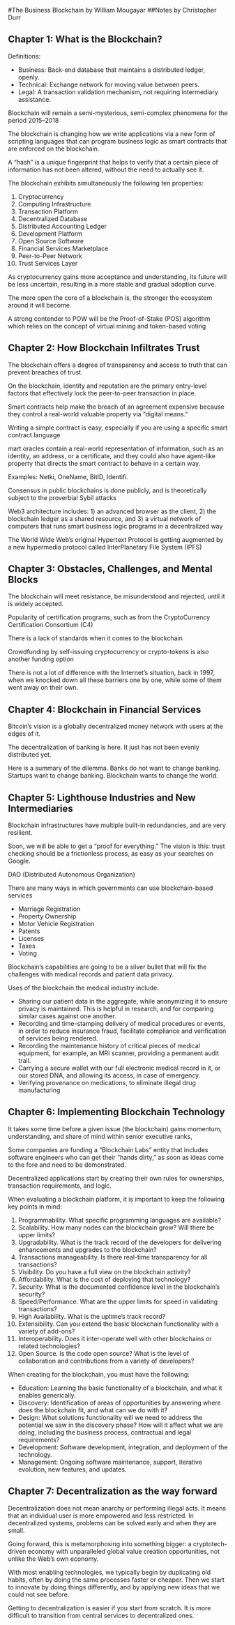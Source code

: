 #The Business Blockchain by William Mougayar
##Notes by Christopher Durr

## Chapter 1: What is the Blockchain?

Definitions: 

* Business: Back-end database that maintains a distributed ledger, openly.
* Technical: Exchange network for moving value between peers.
* Legal: A transaction validation mechanism, not requiring intermediary assistance.

Blockchain will remain a semi-mysterious, semi-complex phenomena for the period 2015–2018

The blockchain is changing how we write applications via a new form of scripting languages that can program business logic as smart contracts that are enforced on the blockchain.

A “hash” is a unique fingerprint that helps to verify that a certain piece of information has not been altered, without the need to actually see it.
 
The blockchain exhibits simultaneously the following ten properties:

1. Cryptocurrency
2. Computing Infrastructure
3. Transaction Platform
4. Decentralized Database
5. Distributed Accounting Ledger
6. Development Platform
7. Open Source Software
8. Financial Services Marketplace
9. Peer-to-Peer Network
10. Trust Services Layer

As cryptocurrency gains more acceptance and understanding, its future will be less uncertain, resulting in a more stable and gradual adoption curve.
 
The more open the core of a blockchain is, the stronger the ecosystem around it will become.
 
A strong contender to POW will be the Proof-of-Stake (POS) algorithm which relies on the concept of virtual mining and token-based voting

## Chapter 2: How Blockchain Infiltrates Trust

The blockchain offers a degree of transparency and access to truth that can prevent breaches of trust. 
 
On the blockchain, identity and reputation are the primary entry-level factors that effectively lock the peer-to-peer transaction in place.

Smart contracts help make the breach of an agreement expensive because they control a real-world valuable property via “digital means.”

Writing a simple contract is easy, especially if you are using a specific smart contract language 

mart oracles contain a real-world representation of information, such as an identity, an address, or a certificate, and they could also have agent-like property that directs the smart contract to behave in a certain way.

Examples: Netki, OneName, BitID, Identifi.

Consensus in public blockchains is done publicly, and is theoretically subject to the proverbial Sybil attacks 

Web3 architecture includes: 1) an advanced browser as the client, 2) the blockchain ledger as a shared resource, and 3) a virtual network of computers that runs smart business logic programs in a decentralized way

The World Wide Web’s original Hypertext Protocol is getting augmented by a new hypermedia protocol called InterPlanetary File System (IPFS)

## Chapter 3: Obstacles, Challenges, and Mental Blocks

The blockchain will meet resistance, be misunderstood and rejected, until it is widely accepted. 

Popularity of certification programs, such as from the CryptoCurrency Certification Consortium (C4)

There is a lack of standards when it comes to the blockchain

Crowdfunding by self-issuing cryptocurrency or crypto-tokens is also another funding option

There is not a lot of difference with the Internet’s situation, back in 1997, when we knocked down all these barriers one by one, while some of them went away on their own.

## Chapter 4: Blockchain in Financial Services

Bitcoin’s vision is a globally decentralized money network with users at the edges of it.

The decentralization of banking is here. It just has not been evenly distributed yet.

Here is a summary of the dilemma. Banks do not want to change banking. Startups want to change banking. Blockchain wants to change the world.

## Chapter 5: Lighthouse Industries and New Intermediaries

Blockchain infrastructures have multiple built-in redundancies, and are very resilient.

Soon, we will be able to get a “proof for everything.” The vision is this: trust checking should be a frictionless process, as easy as your searches on Google.

DAO (Distributed Autonomous Organization)

There are many ways in which governments can use blockchain-based services

* Marriage Registration
* Property Ownership
* Motor Vehicle Registration
* Patents
* Licenses
* Taxes
* Voting

Blockchain’s capabilities are going to be a silver bullet that will fix the challenges with medical records and patient data privacy.

Uses of the blockchain the medical industry include:

* Sharing our patient data in the aggregate, while anonymizing it to ensure privacy is maintained. This is helpful in research, and for comparing similar cases against one another.
* Recording and time-stamping delivery of medical procedures or events, in order to reduce insurance fraud, facilitate compliance and verification of services being rendered.
* Recording the maintenance history of critical pieces of medical equipment, for example, an MRI scanner, providing a permanent audit trail.
* Carrying a secure wallet with our full electronic medical record in it, or our stored DNA, and allowing its access, in case of emergency.
* Verifying provenance on medications, to eliminate illegal drug manufacturing

## Chapter 6: Implementing Blockchain Technology

It takes some time before a given issue (the blockchain) gains momentum, understanding, and share of mind within senior executive ranks, 

Some companies are funding a “Blockchain Labs” entity that includes software engineers who can get their “hands dirty,” as soon as ideas come to the fore and need to be demonstrated.

Decentralized applications start by creating their own rules for ownerships, transaction requirements, and logic.

When evaluating a blockchain platform, it is important to keep the following key points in mind:

1. Programmability. What specific programming languages are available?
2. Scalability. How many nodes can the blockchain grow? Will there be upper limits?
3. Upgradability. What is the track record of the developers for delivering enhancements and upgrades to the blockchain?
4. Transactions manageability. Is there real-time transparency for all transactions?
5. Visibility. Do you have a full view on the blockchain activity?
6. Affordability. What is the cost of deploying that technology?
7. Security. What is the documented confidence level in the blockchain’s security?
8. Speed/Performance. What are the upper limits for speed in validating transactions?
9. High Availability. What is the uptime’s track record?
10. Extensibility. Can you extend the basic blockchain functionality with a variety of add-ons?
11. Interoperability. Does it inter-operate well with other blockchains or related technologies?
12. Open Source. Is the code open source? What is the level of collaboration and contributions from a variety of developers?

When creating for the blockchain, you must have the following:

* Education: Learning the basic functionality of a blockchain, and what it enables generically.
* Discovery: Identification of areas of opportunities by answering where does the blockchain fit, and what can we do with it?
* Design: What solutions functionality will we need to address the potential we saw in the discovery phase? How will it affect what we are doing, including the business process, contractual and legal requirements?
* Development: Software development, integration, and deployment of the technology.
* Management: Ongoing software maintenance, support, iterative evolution, new features, and updates.

## Chapter 7: Decentralization as the way forward

Decentralization does not mean anarchy or performing illegal acts. It means that an individual user is more empowered and less restricted. In decentralized systems, problems can be solved early and when they are small.

Going forward, this is metamorphosing into something bigger: a cryptotech-driven economy with unparalleled global value creation opportunities, not unlike the Web’s own economy.

With most enabling technologies, we typically begin by duplicating old habits, often by doing the same processes faster or cheaper. Then we start to innovate by doing things differently, and by applying new ideas that we could not see before. 

Getting to decentralization is easier if you start from scratch. It is more difficult to transition from central services to decentralized ones.



